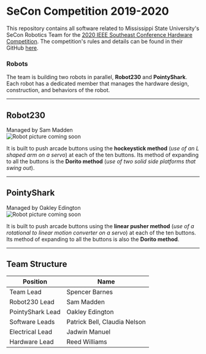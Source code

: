 # SeCon Competition 2019-2020

This repository contains all software related to Mississippi State University's SeCon Robotics Team for the [2020 IEEE Southeast Conference Hardware Competition][Competition Page]. The competition's rules and details can be found in their GitHub [here][Competition GitHub].

### Robots
The team is building two robots in parallel, **Robot230** and **PointyShark**. Each robot has a dedicated member that manages the hardware design, construction, and behaviors of the robot.

---

## Robot230
Managed by Sam Madden  
![Robot picture coming soon][Robot230 Picture]

It is built to push arcade buttons using the **hockeystick method** (_use of an L shaped arm on a servo_) at each of the ten buttons. Its method of expanding to all the buttons is the **Dorito method** (_use of two solid side platforms that swing out_). 

---

## PointyShark
Managed by Oakley Edington  
![Robot picture coming soon][PointyShark Picture]

It is built to push arcade buttons using the **linear pusher method** (_use of a rotational to linear motion converter on a servo_) at each of the ten buttons. Its method of expanding to all the buttons is also the **Dorito method**.

---

## Team Structure
Position | Name
--- | ---
Team Lead | Spencer Barnes
Robot230 Lead | Sam Madden
PointyShark Lead | Oakley Edington
Software Leads | Patrick Bell, Claudia Nelson
Electrical Lead | Jadwin Manuel
Hardware Lead | Reed Williams



[//]: # (Below are referenced links)
[Competition Page]: https://attend.ieee.org/southeastcon-2020/student-program/student-hardware-competition/ "2020 SeCon Hardware Competition page"
[Competition GitHub]: https://github.com/ncgadgetry/southeastcon2020

[//]: # (Relative path links, pictures will come in eventually)
[Robot230 Picture]: ../Robot230Picture
[PointyShark Picture]: ../PointySharkPicture
